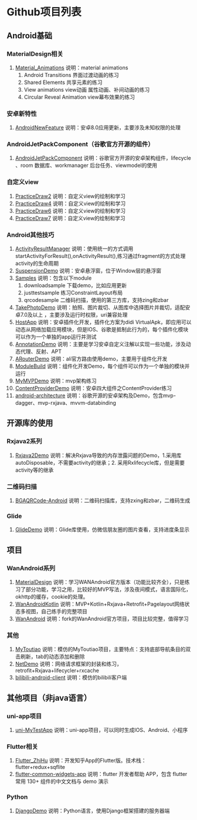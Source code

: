 # Github项目列表

## Android基础
### MaterialDesign相关
1. [Material_Animations](https://github.com/YuPf1989/Material_Animations)
	说明：material animations 
	1. Android Transitions 界面过渡动画的练习
	2. Shared Elements 共享元素的练习
	3. View animations view动画 属性动画、补间动画的练习
	4. Circular Reveal Animation view幕布效果的练习
### 安卓新特性
1. [AndroidNewFeature](https://github.com/YuPf1989/AndroidNewFeature)
	说明：安卓8.0应用更新，主要涉及未知权限的处理
	
### AndroidJetPackComponent（谷歌官方开源的组件）
1. [AndroidJetPackComponent](https://github.com/YuPf1989/AndroidJetPackComponent)
	说明：谷歌官方开源的安卓架构组件，lifecycle 、room 数据库、workmanager 后台任务、viewmodel的使用
### 自定义view
1. [PracticeDraw2](https://github.com/YuPf1989/PracticeDraw2)
	说明：自定义view的绘制和学习
2. [PracticeDraw4](https://github.com/YuPf1989/PracticeDraw4)
	说明：自定义view的绘制和学习
3. [PracticeDraw6](https://github.com/YuPf1989/PracticeDraw6)
	说明：自定义view的绘制和学习
4. [PracticeDraw7](https://github.com/YuPf1989/PracticeDraw7)
	说明：自定义view的绘制和学习

### Android其他技巧
1. [ActivityResultManager](https://github.com/YuPf1989/ActivityResultManager)
	说明：使用统一的方式调用startActivityForResult(),onActivityResult(),练习通过fragment的方式处理activity的生命周期
2.  [SuspensionDemo](https://github.com/YuPf1989/SuspensionDemo)
	说明：安卓悬浮窗，位于Window层的悬浮窗
3. [Samples](https://github.com/YuPf1989/Samples)
	说明：包含以下module
	1. downloadsample 下载demo，比如应用更新
	2. justtestsample 练习ConstraintLayout布局
	3. qrcodesample 二维码扫描，使用的第三方库，支持zing和zbar
4. [TakePhotoDemo](https://github.com/YuPf1989/TakePhotoDemo)
	说明：拍照、图片裁切、从图库中选择图片并裁切，适配安卓7.0及以上 ，主要涉及运行时权限，uri兼容处理
5. [HostApp](https://github.com/YuPf1989/HostApp)
	说明：安卓插件化开发，插件化方案为didi VirtualApk，即应用可以动态从网络加载应用模块，但是IOS、谷歌是抵制此行为的，每个插件化模块可以作为一个单独的app运行并测试
6. [AnnotationDemo](https://github.com/YuPf1989/AnnotationDemo)
	说明：主要是学习安卓自定义注解以实现一些功能，涉及动态代理、反射、APT
7. [ARouterDemo](https://github.com/YuPf1989/ARouterDemo)
	说明：ali官方路由使用demo，主要用于组件化开发
8. [ModuleBuild](https://github.com/YuPf1989/ModuleBuild)
	说明：组件化开发Demo，每个组件可以作为一个单独的模块并运行
9. [MyMVPDemo](https://github.com/YuPf1989/MyMVPDemo)
	说明：mvp架构练习
10. [ContentProviderDemo](https://github.com/YuPf1989/ContentProviderDemo)
	说明：安卓四大组件之ContentProvider练习
11. [android-architecture](https://github.com/YuPf1989/android-architecture)
	说明：谷歌开源的安卓架构及Demo，包含mvp-dagger、mvp-rxjava、mvvm-databinding

## 开源库的使用
### Rxjava2系列
1. [Rxjava2Demo](https://github.com/YuPf1989/Rxjava2Demo)
	说明：解决Rxjava导致的内存泄露问题的Demo，1.采用库autoDisposable，不需要activity的继承；2. 采用Rxlifecycle库，但是需要activity等的继承
### 二维码扫描
1. [BGAQRCode-Android](https://github.com/YuPf1989/BGAQRCode-Android)
	说明：二维码扫描库，支持zxing和zbar，二维码生成
### Glide
1. [GlideDemo](https://github.com/YuPf1989/GlideDemo)
	说明：Glide库使用，仿微信朋友圈的图片查看，支持进度条显示
## 项目
### WanAndroid系列
1. [MaterialDesign](https://github.com/YuPf1989/MaterialDesign)
	说明：学习WANAndroid官方版本（功能比较齐全），只是练习了部分功能，学习之用，比较好的MVP写法，涉及夜间模式，语言国际化，okhttp的缓存，cookie的处理。
2. [WanAndroidKotlin](https://github.com/YuPf1989/WanAndroidKotlin)
	说明：MVP+Kotlin+Rxjava+Retrofit+Pagelayout网络状态多视图，自己练手的完整项目
3. [WanAndroid](https://github.com/YuPf1989/WanAndroid)
	说明：fork的WanAndroid官方项目，项目比较完整，值得学习
### 其他
1. [MyToutiao](https://github.com/YuPf1989/MyToutiao)
	说明：模仿的MyToutiao项目，主要特点：支持底部导航条目的双击刷新，tab的动态添加和删除
2. [NetDemo](https://github.com/YuPf1989/NetDemo)
	说明：网络请求框架的封装和练习，retrofit+Rxjava+lifecycler+rxcache
3. [bilibili-android-client](https://github.com/YuPf1989/bilibili-android-client)
	说明：模仿的bilibili客户端

## 其他项目（非java语言）
### uni-app项目
1. [uni-MyTestApp](https://github.com/YuPf1989/uni-MyTestApp)
	说明：uni-app项目，可以同时生成IOS、Android、小程序
### Flutter相关
1. [Flutter_ZhiHu](https://github.com/YuPf1989/Flutter_ZhiHu)
	说明：开发知乎App的Flutter版。技术栈：flutter+redux+sqflite
2. [flutter-common-widgets-app](https://github.com/YuPf1989/flutter-common-widgets-app)
	说明：flutter 开发者帮助 APP，包含 flutter 常用 130+ 组件的中文文档与 demo 演示 
### Python
1. [DjangoDemo](https://github.com/YuPf1989/DjangoDemo)
	说明：Python语言，使用Django框架搭建的服务器端


